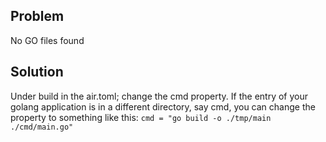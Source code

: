## Problem

No GO files found

## Solution

Under build in the air.toml; change the cmd property. If the entry of your golang application is in a different directory, say cmd, you can change the property to something like this:
`cmd = "go build -o ./tmp/main ./cmd/main.go"`
